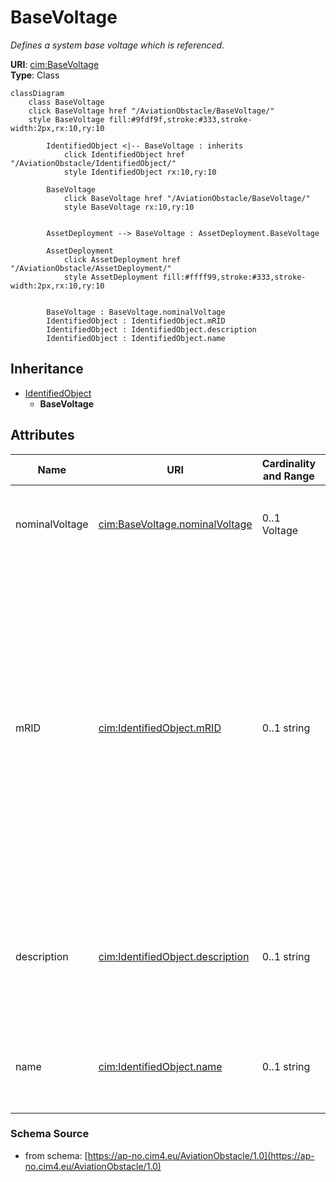 # BaseVoltage

_Defines a system base voltage which is referenced._

**URI**: [cim:BaseVoltage](https://cim.ucaiug.io/ns#BaseVoltage)<br />
**Type**: Class

```mermaid
classDiagram
    class BaseVoltage
    click BaseVoltage href "/AviationObstacle/BaseVoltage/"
    style BaseVoltage fill:#9fdf9f,stroke:#333,stroke-width:2px,rx:10,ry:10

        IdentifiedObject <|-- BaseVoltage : inherits
            click IdentifiedObject href "/AviationObstacle/IdentifiedObject/"
            style IdentifiedObject rx:10,ry:10

        BaseVoltage
            click BaseVoltage href "/AviationObstacle/BaseVoltage/"
            style BaseVoltage rx:10,ry:10


        AssetDeployment --> BaseVoltage : AssetDeployment.BaseVoltage

        AssetDeployment
            click AssetDeployment href "/AviationObstacle/AssetDeployment/"
            style AssetDeployment fill:#ffff99,stroke:#333,stroke-width:2px,rx:10,ry:10


        BaseVoltage : BaseVoltage.nominalVoltage
        IdentifiedObject : IdentifiedObject.mRID
        IdentifiedObject : IdentifiedObject.description
        IdentifiedObject : IdentifiedObject.name
```

## Inheritance
* [IdentifiedObject](IdentifiedObject.md)
    * **BaseVoltage**

## Attributes
| Name | URI | Cardinality and Range | Description | Inheritance |
| ---  | --- | --- | --- | --- |
| nominalVoltage | [cim:BaseVoltage.nominalVoltage](https://cim.ucaiug.io/ns#BaseVoltage.nominalVoltage) | 0..1 Voltage | The power system resource's base voltage.  Shall be a positive value and not zero. | direct |
| mRID | [cim:IdentifiedObject.mRID](https://cim.ucaiug.io/ns#IdentifiedObject.mRID) | 0..1 string | Master resource identifier issued by a model authority. The mRID is unique within an exchange context. Global uniqueness is easily achieved by using a UUID, as specified in RFC 4122, for the mRID. The use of UUID is strongly recommended.For CIMXML data files in RDF syntax conforming to IEC 61970-552, the mRID is mapped to rdf:ID or rdf:about attributes that identify CIM object elements. | IdentifiedObject |
| description | [cim:IdentifiedObject.description](https://cim.ucaiug.io/ns#IdentifiedObject.description) | 0..1 string | The description is a free human readable text describing or naming the object. It may be non unique and may not correlate to a naming hierarchy. | IdentifiedObject |
| name | [cim:IdentifiedObject.name](https://cim.ucaiug.io/ns#IdentifiedObject.name) | 0..1 string | The name is any free human readable and possibly non unique text naming the object. | IdentifiedObject |

### Schema Source
* from schema: [https://ap-no.cim4.eu/AviationObstacle/1.0](https://ap-no.cim4.eu/AviationObstacle/1.0)
